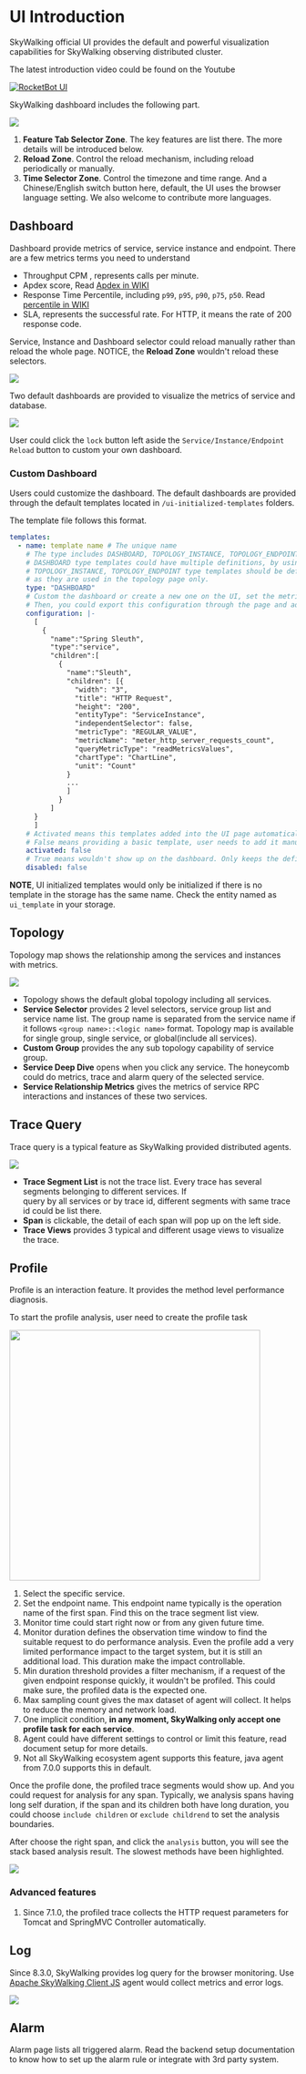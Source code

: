 # UI Introduction
SkyWalking official UI provides the default and powerful visualization capabilities for SkyWalking observing distributed
cluster.

The latest introduction video could be found on the Youtube

[![RocketBot UI](https://img.youtube.com/vi/mfKaToAKl7k/0.jpg)](https://www.youtube.com/watch?v=mfKaToAKl7k)

SkyWalking dashboard includes the following part.

<img src="https://skywalking.apache.org/ui-doc/7.0.0/dashboard.png"/>

1. **Feature Tab Selector Zone**. The key features are list there. The more details will be introduced below.
1. **Reload Zone**. Control the reload mechanism, including reload periodically or manually.
1. **Time Selector Zone**. Control the timezone and time range. And a Chinese/English switch button here, default, the UI
uses the browser language setting. We also welcome to contribute more languages.

## Dashboard
Dashboard provide metrics of service, service instance and endpoint. There are a few metrics terms you need to understand
* Throughput CPM , represents calls per minute.
* Apdex score, Read [Apdex in WIKI](https://en.wikipedia.org/wiki/Apdex)
* Response Time Percentile, including `p99`, `p95`, `p90`, `p75`, `p50`. Read [percentile in WIKI](https://en.wikipedia.org/wiki/Percentile)
* SLA, represents the successful rate. For HTTP, it means the rate of 200 response code.

Service, Instance and Dashboard selector could reload manually rather than reload the whole page. NOTICE, the **Reload Zone**
wouldn't reload these selectors.

<img src="https://skywalking.apache.org/ui-doc/7.0.0/dashboard-reload.png"/>

Two default dashboards are provided to visualize the metrics of service and database.

<img src="https://skywalking.apache.org/ui-doc/7.0.0/dashboard-default.png"/>

User could click the `lock` button left aside the `Service/Instance/Endpoint Reload` button to custom your own dashboard.

### Custom Dashboard
Users could customize the dashboard. The default dashboards are provided through the default templates located in 
`/ui-initialized-templates` folders.

The template file follows this format.
```yaml
templates:
  - name: template name # The unique name
    # The type includes DASHBOARD, TOPOLOGY_INSTANCE, TOPOLOGY_ENDPOINT.
    # DASHBOARD type templates could have multiple definitions, by using different names.
    # TOPOLOGY_INSTANCE, TOPOLOGY_ENDPOINT type templates should be defined once, 
    # as they are used in the topology page only.
    type: "DASHBOARD" 
    # Custom the dashboard or create a new one on the UI, set the metrics as you like in the edit mode.
    # Then, you could export this configuration through the page and add it here.
    configuration: |-
      [
        {
          "name":"Spring Sleuth",
          "type":"service",
          "children":[
            {
              "name":"Sleuth",
              "children": [{
                "width": "3",
                "title": "HTTP Request",
                "height": "200",
                "entityType": "ServiceInstance",
                "independentSelector": false,
                "metricType": "REGULAR_VALUE",
                "metricName": "meter_http_server_requests_count",
                "queryMetricType": "readMetricsValues",
                "chartType": "ChartLine",
                "unit": "Count"
              }
              ...
              ]
            }
          ]
      }
      ]
    # Activated means this templates added into the UI page automatically.
    # False means providing a basic template, user needs to add it manually on the page.
    activated: false
    # True means wouldn't show up on the dashboard. Only keeps the definition in the storage.
    disabled: false
```

**NOTE**, UI initialized templates would only be initialized if there is no template in the storage has the same name.
Check the entity named as `ui_template` in your storage.

## Topology
Topology map shows the relationship among the services and instances with metrics.

<img src="https://skywalking.apache.org/ui-doc/8.4.0/topology.png"/>

* Topology shows the default global topology including all services.
* **Service Selector** provides 2 level selectors, service group list and service name list. The group name is separated from 
the service name if it follows `<group name>::<logic name>` format. Topology map is available for single group, single service, 
or global(include all services).
* **Custom Group** provides the any sub topology capability of service group.
* **Service Deep Dive** opens when you click any service. The honeycomb could do metrics, trace and alarm query of the selected service.
* **Service Relationship Metrics** gives the metrics of service RPC interactions and instances of these two services.

## Trace Query
Trace query is a typical feature as SkyWalking provided distributed agents.

<img src="https://skywalking.apache.org/ui-doc/7.0.0/trace.png"/>

* **Trace Segment List** is not the trace list. Every trace has several segments belonging to different services. If  
query by all services or by trace id, different segments with same trace id could be list there.
* **Span** is clickable, the detail of each span will pop up on the left side.
* **Trace Views** provides 3 typical and different usage views to visualize the trace. 

## Profile
Profile is an interaction feature. It provides the method level performance diagnosis. 

To start the profile analysis, user need to create the profile task

<img src="https://skywalking.apache.org/ui-doc/7.0.0/profile-create.png" width="440px"/>

1. Select the specific service. 
1. Set the endpoint name. This endpoint name typically is the operation name of the first span. Find this on the trace 
segment list view.
1. Monitor time could start right now or from any given future time.
1. Monitor duration defines the observation time window to find the suitable request to do performance analysis.
Even the profile add a very limited performance impact to the target system, but it is still an additional load. This duration
make the impact controllable.
1. Min duration threshold provides a filter mechanism, if a request of the given endpoint response quickly, it wouldn't be 
profiled. This could make sure, the profiled data is the expected one.
1. Max sampling count gives the max dataset of agent will collect. It helps to reduce the memory and network load.
1. One implicit condition, **in any moment, SkyWalking only accept one profile task for each service**.
1. Agent could have different settings to control or limit this feature, read document setup for more details.
1. Not all SkyWalking ecosystem agent supports this feature, java agent from 7.0.0 supports this in default.

Once the profile done, the profiled trace segments would show up. And you could request for analysis for any span.
Typically, we analysis spans having long self duration, if the span and its children both have long duration, you could choose
`include children` or `exclude childrend` to set the analysis boundaries.

After choose the right span, and click the `analysis` button, you will see the stack based analysis result. The slowest methods
have been highlighted.

<img src="https://skywalking.apache.org/ui-doc/7.0.0/profile-result.png"/>

### Advanced features
1. Since 7.1.0, the profiled trace collects the HTTP request parameters for Tomcat and SpringMVC Controller automatically.

## Log
Since 8.3.0, SkyWalking provides log query for the browser monitoring. Use [Apache SkyWalking Client JS](https://github.com/apache/skywalking-client-js)
agent would collect metrics and error logs.

<img src="https://skywalking.apache.org/ui-doc/8.3.0/log.png"/>

## Alarm
Alarm page lists all triggered alarm. Read the backend setup documentation to know how to set up the alarm rule or integrate
with 3rd party system.
